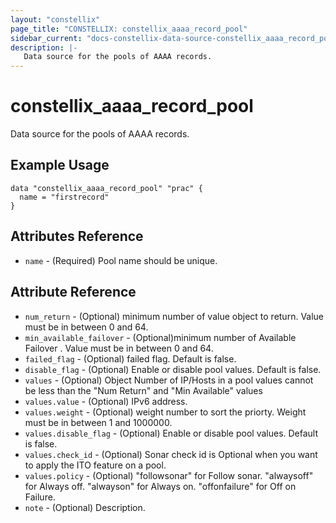 ```yaml
---
layout: "constellix"
page_title: "CONSTELLIX: constellix_aaaa_record_pool"
sidebar_current: "docs-constellix-data-source-constellix_aaaa_record_pool"
description: |-
   Data source for the pools of AAAA records.
---
```


# constellix_aaaa_record_pool
 Data source for the pools of AAAA records.

## Example Usage ##

```hcl
data "constellix_aaaa_record_pool" "prac" {
  name = "firstrecord"
}

```

## Attributes Reference
* `name` - (Required) Pool name should be unique.

## Attribute Reference ##
* `num_return` - (Optional) minimum number of value object to return. Value must be in between 0 and 64.
* `min_available_failover` - (Optional)minimum number of Available Failover . Value must be in between 0 and 64.
* `failed_flag` - (Optional) failed flag. Default is false.
* `disable_flag` - (Optional) Enable or disable pool values. Default is false.
* `values` - (Optional) Object Number of IP/Hosts in a pool values cannot be less than the "Num Return" and "Min Available" values
* `values.value` - (Optional) IPv6 address.
* `values.weight` - (Optional) weight number to sort the priorty. Weight must be in between 1 and 1000000.
* `values.disable_flag` - (Optional) Enable or disable pool values. Default is false.
* `values.check_id` - (Optional) Sonar check id is Optional when you want to apply the ITO feature on a pool.
* `values.policy` - (Optional) "followsonar" for Follow sonar. "alwaysoff" for Always off. "alwayson" for Always on. "offonfailure" for Off on Failure.
* `note` - (Optional) Description.
